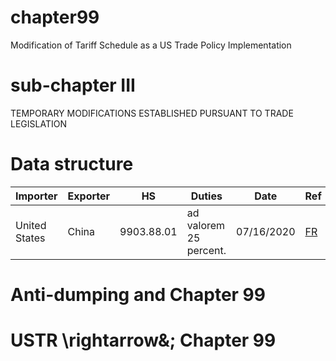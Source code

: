 # chapter99
Modification of Tariff Schedule as a US Trade Policy Implementation

# sub-chapter III
TEMPORARY MODIFICATIONS ESTABLISHED PURSUANT TO TRADE LEGISLATION

# Data structure
| Importer     | Exporter   | HS        | Duties                      | Date      | Ref                 |
|--------------|------------|-----------|-----------------------------|-----------|---------------------|
| United States| China      |9903.88.01 | ad valorem 25 percent.      | 07/16/2020| [FR](https://www.federalregister.gov/documents/2020/07/16/2020-15320/notice-of-product-exclusion-chinas-acts-policies-and-practices-related-to-technology-transfer)|


# Anti-dumping and Chapter 99

# USTR \rightarrow&; Chapter 99

